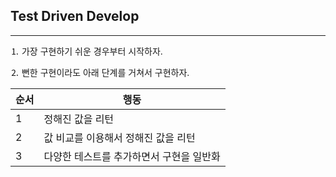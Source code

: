 ## Test Driven Develop

---

⒈ 가장 구현하기 쉬운 경우부터 시작하자.

⒉ 뻔한 구현이라도 아래 단계를 거쳐서 구현하자.

|순서|행동|
|----|----|
|1|정해진 값을 리턴|
|2|값 비교를 이용해서 정해진 값을 리턴|
|3|다양한 테스트를 추가하면서 구현을 일반화|
